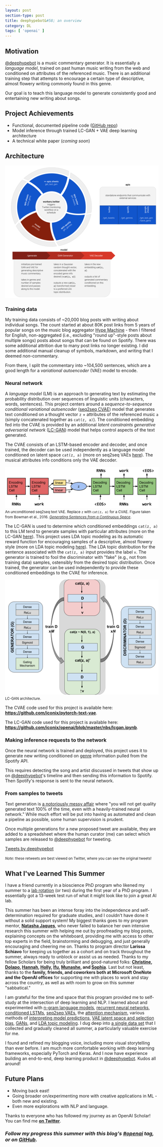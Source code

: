 ```yaml
---
layout: post
section-type: post
title: deephypebot&#58; an overview
category: DL
tags: [ 'openai' ]
---
```


## Motivation

[@deephypebot](https://twitter.com/deephypebot) is a music commentary generator. It is essentially a _language model_, trained on past human music writing from the web and conditioned on attributes of the referenced music. There is an additional training step that attempts to encourage a certain type of descriptive, almost flowery writing commonly found in this genre.

Our goal is to teach this language model to generate consistently good and entertaining new writing about songs.

## Project Achievements

- Functional, documented pipeline code ([GitHub repo](https://github.com/iconix/deephypebot))
- Model inference through trained LC-GAN + VAE deep learning architecture
- A technical white paper (_coming soon_)

## Architecture

![Software architecture](/img/posts/deephypebot_software.svg)

### Training data

My training data consists of ~20,000 blog posts with writing about individual songs. The count started at about 80K post links from 5 years of popular songs on the music blog aggregator [Hype Machine](https://hypem.com/) - then I filtered for English, non-aggregated (i.e., excluding "round up"-style posts about multiple songs) posts about songs that can be found on Spotify. There was some additional attrition due to many post links no longer existing. I did some additional manual cleanup of symbols, markdown, and writing that I deemed _non_-commentary.

From there, I split the commentary into ~104,500 sentences, which are a good length for a _variational autoencoder_ (VAE) model to encode.

### Neural network

A _language model_ (LM) is an approach to generating text by estimating the probability distribution over sequences of linguistic units (characters, words, sentences). This project centers around a _sequence-to-sequence conditional variational autoencoder_ ([seq2seq CVAE](https://iconix.github.io/dl/2018/06/29/energy-and-vae#seq2seq-vae-for-text-generation)) model that generates text conditioned on a thought vector `z` + attributes of the referenced music `a` (simply concatenated together as `cat(z, a)`). The conditioned embedding fed into the CVAE is provided by an additional _latent constraints generative adversarial network_ ([LC-GAN](https://iconix.github.io/dl/2018/07/28/lcgan)) model that helps control aspects of the text generated.

The CVAE consists of an LSTM-based encoder and decoder, and once trained, the decoder can be used independently as a language model conditioned on latent space `cat(z, a)` (more on seq2seq VAEs [here](https://iconix.github.io/dl/2018/06/29/energy-and-vae#seq2seq-vae-for-text-generation)). The musical attributes info conditions only the VAE decoder.

![seq2seq text VAE architecture](/img/posts/seq2seq_vae_text.png)
<small>An *un*conditioned seq2seq text VAE. Replace `z` with `cat(z, a)` for a CVAE. Figure taken from Bowman et al., 2016. [_Generating Sentences from a Continuous Space_](https://arxiv.org/abs/1511.06349).</small>

The LC-GAN is used to determine which conditioned embeddings `cat(z, a)` to this LM tend to generate samples with particular attributes (more on the LC-GAN [here](https://iconix.github.io/dl/2018/07/28/lcgan)). This project uses LDA topic modeling as its automatic reward function for encouraging samples of a descriptive, almost flowery style (more on LDA topic modeling [here](https://iconix.github.io/dl/2018/08/24/project-notes-2)). The LDA topic distribution for the sentence associated with the `cat(z, a)` input provides the label `v`. The generator is trained to fool the discriminator with "fake" (e.g., not from training data) samples, ostensibly from the desired topic distribution. Once trained, the generator can be used independently to provide these conditioned embeddings to the CVAE for inference.

![LC-GAN architecture](/img/posts/LC-GAN_conditioned.svg)
<small>LC-GAN architecture.</small>

The CVAE code used for this project is available here: **<https://github.com/iconix/pytorch-text-vae>**.

The LC-GAN code used for this project is available here: **<https://github.com/iconix/openai/blob/master/nbs/lcgan.ipynb>**.

### Making inference requests to the network

Once the neural network is trained and deployed, this project uses it to generate new writing conditioned on [genre](https://developer.spotify.com/documentation/web-api/reference/artists/get-artist/) information pulled from the Spotify API.

This requires detecting the song and artist discussed in tweets that show up on [@deephypebot](http://twitter.com/deephypebot)'s timeline and then sending this information to Spotify. Then Spotify's response is sent to the neural network.

### From samples to tweets

Text generation is [a notoriously messy affair](https://iconix.github.io/dl/2018/06/20/arxiv-song-titles#text-generation-is-a-messy-affair) where "you will not get quality generated text 100% of the time, even with a heavily-trained neural network." While much effort will be put into having as automated and clean a pipeline as possible, some human supervision is prudent.

Once multiple generations for a new proposed tweet are available, they are added to a spreadsheet where the human curator (me) can select which samples are released to [@deephypebot](http://twitter.com/deephypebot) for tweeting.

<a class="twitter-timeline" data-width="50%" data-tweet-limit="4" href="https://twitter.com/deephypebot?ref_src=twsrc%5Etfw">Tweets by deephypebot</a> <script async src="https://platform.twitter.com/widgets.js" charset="utf-8"></script>

<small>_Note_: these retweets are best viewed on Twitter, where you can see the original tweets!</small>

## What I've Learned This Summer

I have a friend currently in a bioscience PhD program who likened my summer to a [lab rotation](https://en.wikipedia.org/wiki/Laboratory_rotation) (or two) during the first year of a PhD program. I essentially got a 13-week test run of what it might look like to join a great AI lab.

This summer has been an intense foray into the independence and self-determination required for graduate studies, and I couldn't have done it without a solid support system! My biggest thanks goes to my program mentor, [**Natasha Jaques**](https://twitter.com/natashajaques), who never failed to balance her own intensive research this summer with helping me out by proofreading my blog posts, explaining concepts on the whiteboard, providing me with access to other top experts in the field, brainstorming and debugging, and just generally encouraging and cheering me on. Thanks to program director **Larissa Schiavo** for keeping us together as a cohort and on track throughout the summer, always ready to unblock or assist us as needed. Thanks to my fellow Scholars for being truly brilliant and good-natured folks: **[Christine](http://christinemcleavey.com/), [Dolapo](https://codedolapo.wordpress.com/), [Hannah](http://www.hannahishere.com/), [Holly](https://hollygrimm.com/), [Ifu](https://www.lifeasalgorithm.com/), [Munashe](http://everyd-ai.com/), and [Sophia](https://medium.com/@sophiaarakelyan)**. Last but not least, thanks to the **family, friends, and coworkers both at Microsoft OneNote and the OpenAI offices** for supporting me with places to work and stay across the country, as well as with room to grow on this summer "sabbatical."

I am grateful for the time and space that this program provided me to self-study at the intersection of deep learning and NLP. I learned about and experimented with [n-gram language models](/dl/2018/06/08/scholar-week1#part-ii-generating-terrible-music-reviews-with-n-grams), [recurrent neural networks](/dl/2018/06/15/scholar-week2), [conditioned LSTMs](/dl/2018/06/22/scholar-week3), [seq2seq VAEs](/dl/2018/06/29/energy-and-vae), the [attention mechanism](/dl/2018/07/06/not-enough-attention#understanding-attention), various methods of [interpreting model predictions](/dl/2018/07/13/interpret-attn), [VAE latent space and selection bias](/dl/2018/07/21/bias-and-space), [GANs](/dl/2018/07/28/lcgan), and [LDA topic modeling](/dl/2018/08/24/project-notes-2). I dug deep into [a single data set](/dl/2018/08/14/project-notes-1) that I collected and gradually cleaned all summer, a particularly valuable exercise for me.

I found and refined my blogging voice, including more visual storytelling than ever before. I am much more comfortable working with deep learning frameworks, especially PyTorch and Keras. And I now have experience building an end-to-end, deep learning product in [@deephypebot](https://github.com/iconix/deephypebot/). Kudos all around!

## Future Plans

- Moving back east!
- Going broader on/experimenting more with creative applications in ML - both new and existing.
- Even more explorations with NLP and language.

Thanks to everyone who has followed my journey as an OpenAI Scholar! You can find me [**on Twitter**](https://twitter.com/ohnadj).

### _Follow my progress this summer with this blog's [#openai](/tags/openai) tag, or on [GitHub](https://github.com/iconix/openai)._
